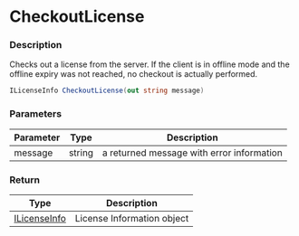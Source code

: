# CheckoutLicense

### Description

Checks out a license from the server. If the client is in offline mode and the offline expiry was not reached, no checkout is actually performed.

```c#
ILicenseInfo CheckoutLicense(out string message)
```

### Parameters

| Parameter |  Type  | Description                               |
| --------- | :----: | ----------------------------------------- |
| message   | string | a returned message with error information |

### Return

| Type                         | Description                |
| ---------------------------- | -------------------------- |
| [ILicenseInfo](doc:overview) | License Information object |
